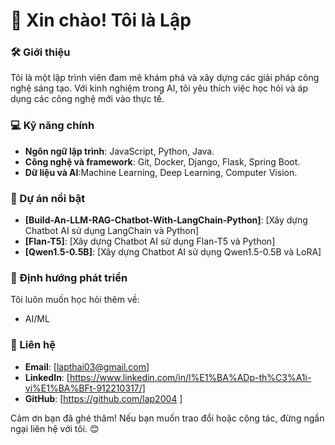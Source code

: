 # 👋 Xin chào! Tôi là Lập  

### 🛠️ Giới thiệu  
Tôi là một lập trình viên đam mê khám phá và xây dựng các giải pháp công nghệ sáng tạo. Với kinh nghiệm trong AI, tôi yêu thích việc học hỏi và áp dụng các công nghệ mới vào thực tế.

### 💻 Kỹ năng chính
- **Ngôn ngữ lập trình**: JavaScript, Python, Java.
- **Công nghệ và framework**: Git, Docker, Django, Flask, Spring Boot.
- **Dữ liệu và AI**:Machine Learning, Deep Learning, Computer Vision.

### 🚀 Dự án nổi bật
- **[Build-An-LLM-RAG-Chatbot-With-LangChain-Python]**: [Xây dựng Chatbot AI sử dụng LangChain và Python]
- **[Flan-T5]**: [Xây dựng Chatbot AI sử dụng Flan-T5 và Python]
- **[Qwen1.5-0.5B]**: [Xây dựng Chatbot AI sử dụng Qwen1.5-0.5B và LoRA]

### 🌱 Định hướng phát triển
Tôi luôn muốn học hỏi thêm về:
- AI/ML

### 🤝 Liên hệ
- **Email**: [lapthai03@gmail.com]
- **LinkedIn**: [https://www.linkedin.com/in/l%E1%BA%ADp-th%C3%A1i-vi%E1%BA%BFt-912210317/]
- **GitHub**: [https://github.com/lap2004 ]

Cảm ơn bạn đã ghé thăm! Nếu bạn muốn trao đổi hoặc cộng tác, đừng ngần ngại liên hệ với tôi. 😊
